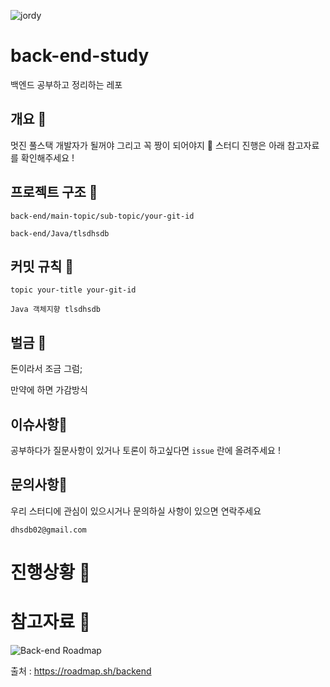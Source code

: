 ![jordy](https://user-images.githubusercontent.com/42714724/108286311-31efd380-71cc-11eb-98c0-a68f31dd4ca3.jpg)



# back-end-study


백엔드 공부하고 정리하는 레포


## 개요 💜

멋진 풀스택 개발자가 될꺼야 그리고 꼭 짱이 되어야지 🌟
스터디 진행은 아래 참고자료를 확인해주세요 !



## 프로젝트 구조 💜

`back-end/main-topic/sub-topic/your-git-id`

`back-end/Java/tlsdhsdb`



## 커밋 규칙 💜

`topic your-title your-git-id`

`Java 객체지향 tlsdhsdb`


## 벌금 💜

돈이라서 조금 그럼;

만약에 하면 가감방식



## 이슈사항💜

공부하다가 질문사항이 있거나 토론이 하고싶다면 `issue` 란에 올려주세요 ! 






## 문의사항💜

우리 스터디에 관심이 있으시거나 문의하실 사항이 있으면 연락주세요

`dhsdb02@gmail.com`






# 진행상황 💜






# 참고자료 💜


![Back-end Roadmap](https://github.com/tlsdhsdb/developer-roadmap/raw/master/img/backend.png?year-2021-2)

출처 : https://roadmap.sh/backend
